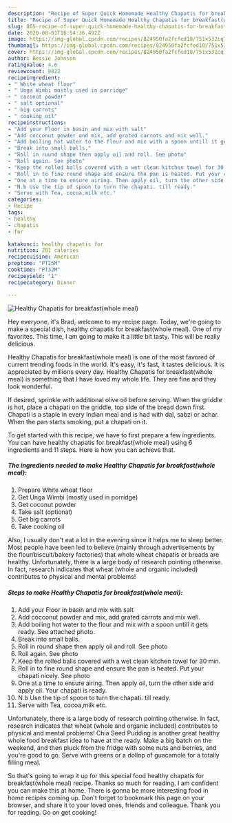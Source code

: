 ```yaml
---
description: "Recipe of Super Quick Homemade Healthy Chapatis for breakfast(whole meal)"
title: "Recipe of Super Quick Homemade Healthy Chapatis for breakfast(whole meal)"
slug: 865-recipe-of-super-quick-homemade-healthy-chapatis-for-breakfastwhole-meal
date: 2020-08-01T16:54:36.492Z
image: https://img-global.cpcdn.com/recipes/824950fa2fcfed10/751x532cq70/healthy-chapatis-for-breakfastwhole-meal-recipe-main-photo.jpg
thumbnail: https://img-global.cpcdn.com/recipes/824950fa2fcfed10/751x532cq70/healthy-chapatis-for-breakfastwhole-meal-recipe-main-photo.jpg
cover: https://img-global.cpcdn.com/recipes/824950fa2fcfed10/751x532cq70/healthy-chapatis-for-breakfastwhole-meal-recipe-main-photo.jpg
author: Bessie Johnson
ratingvalue: 4.6
reviewcount: 9822
recipeingredient:
- " White wheat floor"
- " Unga Wimbi mostly used in porridge"
- " coconut powder"
- " salt optional"
- " big carrots"
- " cooking oil"
recipeinstructions:
- "Add your Floor in basin and mix with salt"
- "Add cocconut powder and mix, add grated carrots and mix well."
- "Add boiling hot water to the flour and mix with a spoon untill it gets ready. See attached photo."
- "Break into small balls."
- "Roll in round shape then apply oil and roll. See photo"
- "Roll again. See photo"
- "Keep the rolled balls covered with a wet clean kitchen towel for 30 min."
- "Roll in to fine round shape and ensure the pan is heated. Put your chapati nicely. See photo"
- "One at a time to ensure airing. Then apply oil, turn the other side and apply oil. Your chapati is ready."
- "N.b Use the tip of spoon to turn the chapati. till ready."
- "Serve with Tea, cocoa,milk etc."
categories:
- Recipe
tags:
- healthy
- chapatis
- for

katakunci: healthy chapatis for 
nutrition: 281 calories
recipecuisine: American
preptime: "PT25M"
cooktime: "PT32M"
recipeyield: "1"
recipecategory: Dinner

---
```



![Healthy Chapatis for breakfast(whole meal)](https://img-global.cpcdn.com/recipes/824950fa2fcfed10/751x532cq70/healthy-chapatis-for-breakfastwhole-meal-recipe-main-photo.jpg)

Hey everyone, it's Brad, welcome to my recipe page. Today, we're going to make a special dish, healthy chapatis for breakfast(whole meal). One of my favorites. This time, I am going to make it a little bit tasty. This will be really delicious.

Healthy Chapatis for breakfast(whole meal) is one of the most favored of current trending foods in the world. It's easy, it's fast, it tastes delicious. It is appreciated by millions every day. Healthy Chapatis for breakfast(whole meal) is something that I have loved my whole life. They are fine and they look wonderful.

If desired, sprinkle with additional olive oil before serving. When the griddle is hot, place a chapati on the griddle, top side of the bread down first. Chapati is a staple in every Indian meal and is had with dal, sabzi or achar. When the pan starts smoking, put a chapati on it.


To get started with this recipe, we have to first prepare a few ingredients. You can have healthy chapatis for breakfast(whole meal) using 6 ingredients and 11 steps. Here is how you can achieve that.

<!--inarticleads1-->

##### The ingredients needed to make Healthy Chapatis for breakfast(whole meal):

1. Prepare  White wheat floor
1. Get  Unga Wimbi (mostly used in porridge)
1. Get  coconut powder
1. Take  salt (optional)
1. Get  big carrots
1. Take  cooking oil


Also, I usually don&#39;t eat a lot in the evening since it helps me to sleep better. Most people have been led to believe (mainly through advertisements by the flour/biscuit/bakery factories) that whole wheat chapatis or breads are healthy. Unfortunately, there is a large body of research pointing otherwise. In fact, research indicates that wheat (whole and organic included) contributes to physical and mental problems! 

<!--inarticleads2-->

##### Steps to make Healthy Chapatis for breakfast(whole meal):

1. Add your Floor in basin and mix with salt
1. Add cocconut powder and mix, add grated carrots and mix well.
1. Add boiling hot water to the flour and mix with a spoon untill it gets ready. See attached photo.
1. Break into small balls.
1. Roll in round shape then apply oil and roll. See photo
1. Roll again. See photo
1. Keep the rolled balls covered with a wet clean kitchen towel for 30 min.
1. Roll in to fine round shape and ensure the pan is heated. Put your chapati nicely. See photo
1. One at a time to ensure airing. Then apply oil, turn the other side and apply oil. Your chapati is ready.
1. N.b Use the tip of spoon to turn the chapati. till ready.
1. Serve with Tea, cocoa,milk etc.


Unfortunately, there is a large body of research pointing otherwise. In fact, research indicates that wheat (whole and organic included) contributes to physical and mental problems! Chia Seed Pudding is another great healthy whole food breakfast idea to have at the ready. Make a big batch on the weekend, and then pluck from the fridge with some nuts and berries, and you&#39;re good to go. Serve with greens or a dollop of guacamole for a totally filling meal. 

So that's going to wrap it up for this special food healthy chapatis for breakfast(whole meal) recipe. Thanks so much for reading. I am confident you can make this at home. There is gonna be more interesting food in home recipes coming up. Don't forget to bookmark this page on your browser, and share it to your loved ones, friends and colleague. Thank you for reading. Go on get cooking!
